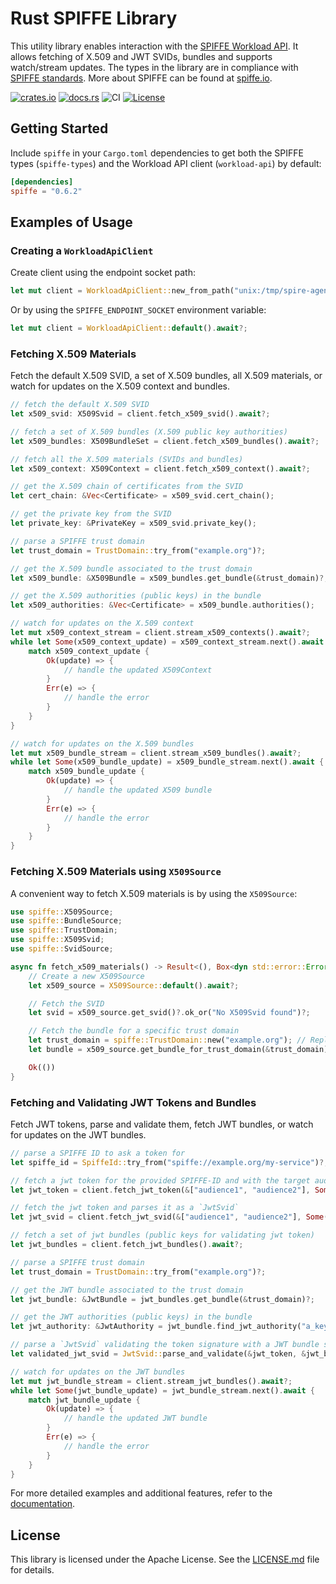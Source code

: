 # Rust SPIFFE Library

This utility library enables interaction with the [SPIFFE Workload API](https://github.com/spiffe/spiffe/blob/main/standards/SPIFFE_Workload_API.md). It allows fetching of X.509 and JWT SVIDs, bundles and supports watch/stream updates. The types in the library are in compliance with [SPIFFE standards](https://github.com/spiffe/spiffe/tree/main/standards). More about SPIFFE can be found at [spiffe.io](https://spiffe.io/).

[![crates.io](https://img.shields.io/crates/v/spiffe.svg)](https://crates.io/crates/spiffe)
[![docs.rs](https://docs.rs/spiffe/badge.svg)](https://docs.rs/spiffe)
![CI](https://github.com/maxlambrecht/rust-spiffe/workflows/Continuous%20Integration/badge.svg)
[![License](https://img.shields.io/badge/License-Apache%202.0-blue.svg)](https://github.com/maxlambrecht/rust-spiffe/blob/main/LICENSE)

## Getting Started

Include `spiffe` in your `Cargo.toml` dependencies to get both the SPIFFE types (`spiffe-types`) and the Workload API
client (`workload-api`) by default:

```toml
[dependencies]
spiffe = "0.6.2"
```

## Examples of Usage

### Creating a `WorkloadApiClient`

Create client using the endpoint socket path:

```rust
let mut client = WorkloadApiClient::new_from_path("unix:/tmp/spire-agent/public/api.sock").await?;
```

Or by using the `SPIFFE_ENDPOINT_SOCKET` environment variable:

```rust
let mut client = WorkloadApiClient::default().await?;
```

### Fetching X.509 Materials

Fetch the default X.509 SVID, a set of X.509 bundles, all X.509 materials, or watch for updates on the X.509 context and bundles.

```rust
// fetch the default X.509 SVID
let x509_svid: X509Svid = client.fetch_x509_svid().await?;

// fetch a set of X.509 bundles (X.509 public key authorities)
let x509_bundles: X509BundleSet = client.fetch_x509_bundles().await?;

// fetch all the X.509 materials (SVIDs and bundles)
let x509_context: X509Context = client.fetch_x509_context().await?;

// get the X.509 chain of certificates from the SVID
let cert_chain: &Vec<Certificate> = x509_svid.cert_chain();

// get the private key from the SVID
let private_key: &PrivateKey = x509_svid.private_key();

// parse a SPIFFE trust domain
let trust_domain = TrustDomain::try_from("example.org")?;

// get the X.509 bundle associated to the trust domain
let x509_bundle: &X509Bundle = x509_bundles.get_bundle(&trust_domain)?;

// get the X.509 authorities (public keys) in the bundle
let x509_authorities: &Vec<Certificate> = x509_bundle.authorities();

// watch for updates on the X.509 context
let mut x509_context_stream = client.stream_x509_contexts().await?;
while let Some(x509_context_update) = x509_context_stream.next().await {
    match x509_context_update {
        Ok(update) => {
            // handle the updated X509Context
        }
        Err(e) => {
            // handle the error
        }
    }
}

// watch for updates on the X.509 bundles 
let mut x509_bundle_stream = client.stream_x509_bundles().await?;
while let Some(x509_bundle_update) = x509_bundle_stream.next().await {
    match x509_bundle_update {
        Ok(update) => {
            // handle the updated X509 bundle
        }
        Err(e) => {
            // handle the error
        }
    }
}
```

### Fetching X.509 Materials using `X509Source`

A convenient way to fetch X.509 materials is by using the `X509Source`:

```rust
use spiffe::X509Source;
use spiffe::BundleSource;
use spiffe::TrustDomain;
use spiffe::X509Svid;
use spiffe::SvidSource;

async fn fetch_x509_materials() -> Result<(), Box<dyn std::error::Error>> {
    // Create a new X509Source
    let x509_source = X509Source::default().await?;

    // Fetch the SVID
    let svid = x509_source.get_svid()?.ok_or("No X509Svid found")?;

    // Fetch the bundle for a specific trust domain
    let trust_domain = spiffe::TrustDomain::new("example.org"); // Replace with the appropriate trust domain
    let bundle = x509_source.get_bundle_for_trust_domain(&trust_domain)?.ok_or("No bundle found for trust domain")?;

    Ok(())
}
```

### Fetching and Validating JWT Tokens and Bundles

Fetch JWT tokens, parse and validate them, fetch JWT bundles, or watch for updates on the JWT bundles.

```rust
// parse a SPIFFE ID to ask a token for
let spiffe_id = SpiffeId::try_from("spiffe://example.org/my-service")?;

// fetch a jwt token for the provided SPIFFE-ID and with the target audience `service1.com`
let jwt_token = client.fetch_jwt_token(&["audience1", "audience2"], Some(&spiffe_id)).await?;

// fetch the jwt token and parses it as a `JwtSvid`
let jwt_svid = client.fetch_jwt_svid(&["audience1", "audience2"], Some(&spiffe_id)).await?;

// fetch a set of jwt bundles (public keys for validating jwt token)
let jwt_bundles = client.fetch_jwt_bundles().await?;

// parse a SPIFFE trust domain
let trust_domain = TrustDomain::try_from("example.org")?;

// get the JWT bundle associated to the trust domain
let jwt_bundle: &JwtBundle = jwt_bundles.get_bundle(&trust_domain)?;

// get the JWT authorities (public keys) in the bundle
let jwt_authority: &JwtAuthority = jwt_bundle.find_jwt_authority("a_key_id")?;

// parse a `JwtSvid` validating the token signature with a JWT bundle source.
let validated_jwt_svid = JwtSvid::parse_and_validate(&jwt_token, &jwt_bundles_set, &["service1.com"])?;

// watch for updates on the JWT bundles 
let mut jwt_bundle_stream = client.stream_jwt_bundles().await?;
while let Some(jwt_bundle_update) = jwt_bundle_stream.next().await {
    match jwt_bundle_update {
        Ok(update) => {
            // handle the updated JWT bundle
        }
        Err(e) => {
            // handle the error
        }
    }
}
```

For more detailed examples and additional features, refer to the [documentation](https://docs.rs/spiffe).

## License

This library is licensed under the Apache License. See the [LICENSE.md](../LICENSE) file for details.
